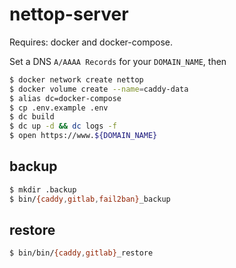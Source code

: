 # nettop-server

Requires: docker and docker-compose.

Set a DNS `A/AAAA Records` for your `DOMAIN_NAME`, then

```bash
$ docker network create nettop
$ docker volume create --name=caddy-data
$ alias dc=docker-compose
$ cp .env.example .env
$ dc build
$ dc up -d && dc logs -f
$ open https://www.${DOMAIN_NAME}
```

## backup

```bash
$ mkdir .backup
$ bin/{caddy,gitlab,fail2ban}_backup
```

## restore

```bash
$ bin/bin/{caddy,gitlab}_restore
```
